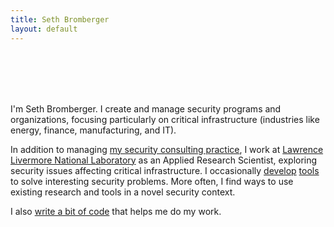 ```yaml
---
title: Seth Bromberger
layout: default
---
```


<br/><br/><br/><br/>

I'm Seth Bromberger. I create and manage security programs and organizations, focusing particularly on critical infrastructure (industries like energy, finance, manufacturing, and IT).

In addition to managing [my security consulting practice](http://www.ncisecurity.com), I work at [Lawrence Livermore National Laboratory](http://www.llnl.gov) as an Applied Research Scientist, exploring security issues affecting critical infrastructure. I occasionally [develop](/projects#topsight) [tools](http://netcanary.com) to solve interesting security problems. More often, I find ways to use existing research and tools in a novel security context.

I also [write a bit of code](https://github.com/sbromberger) that helps me do my work.
